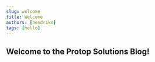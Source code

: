 ```yaml
---
slug: welcome
title: Welcome
authors: [hendrikm]
tags: [hello]
---
```


## Welcome to the Protop Solutions Blog!
